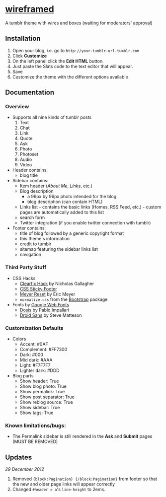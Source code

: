 [wireframed](http://www.tumblr.com/theme/36746)
==========

A tumblr theme with wires and boxes (waiting for moderators' approval)

Installation
------------
1. Open your blog, i.e. go to `http://your-tumblr-url.tumblr.com`
2. Click **Customize**
3. On the left panel click the **Edit HTML** button.
4. Just paste the Slats code to the text editor that will appear.
5. Save 
6. Customize the theme with the different options available

Documentation
-------------
### Overview
- Supports all nine kinds of tumblr posts
  1. Text
  2. Chat
  3. Link
  4. Quote
  5. Ask
  6. Photo
  7. Photoset
  8. Audio
  9. Video
- Header contains:
  - blog title
- Sidebar contains:
  - Item header (*About Me*, *Links*, etc.)
  - Blog description
      - a 96px by 96px photo intended for the blog
      - blog description (can contain HTML)
  - Links list
        - contains the basic links (Homes, RSS Feed, etc.)
        - custom pages are automatically added to this list
  - search form
  - Twitter integration (if you enable twitter connection with tumblr)
- Footer contains:
  - title of blog followed by a generic copyright format
  - this theme's information
  - credit to tumblr
  - sitemap featuring the sidebar links list
  - navigation

### Third Party Stuff
- CSS Hacks 
  - [Clearfix Hack](http://nicolasgallagher.com/micro-clearfix-hack/) by Nicholas Gallagher
  - [CSS Sticky Footer](http://www.cssstickyfooter.com/)
  - [Meyer Reset](http://meyerweb.com/eric/tools/css/reset/) by Eric Meyer
  - `normalize.css` from the [Bootstrap](http://twitter.github.com/bootstrap/) package
- Fonts by [Google Web Fonts](http://www.google.com/webfonts)
  - [Dosis](http://www.google.com/webfonts/specimen/Dosis) by Pablo Impallari
  - [Droid Sans](http://www.google.com/webfonts/specimen/Droid+Sans) by Steve Matteson

### Customization Defaults
- Colors
  - Accent: #0AF
  - Complement: #FF7300
  - Dark: #000
  - Mid dark: #AAA
  - Light: #F7F7F7
  - Lighter dark: #DDD
- Blog parts
  - Show header: True
  - Show blog photo: True
  - Show permalink: True
  - Show post separator: True
  - Show reblog source: True
  - Show sidebar: True
  - Show tags: True

### Known limitations/bugs:
- The Permalink sidebar is still rendered in the **Ask** and **Submit** pages (MUST BE REMOVED)

Updates
-------
*29 December 2012*
1. Removed `{block:Pagination} {/block:Pagination}` from footer so that the new and older page links will appear correctly
2. Changed `#header > a`'s `line-height` to 2ems.
